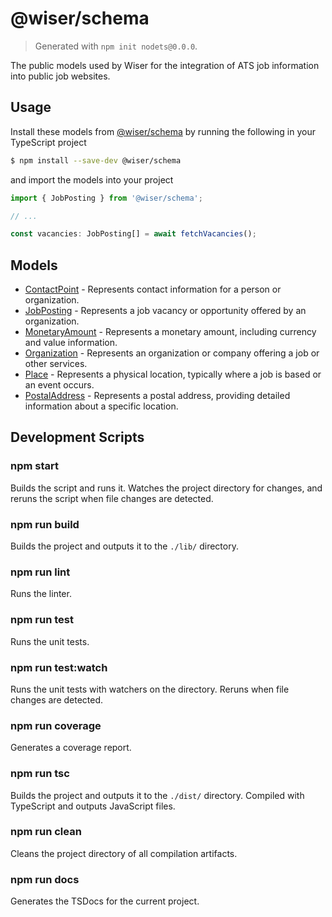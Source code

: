 # @wiser/schema

> Generated with `npm init nodets@0.0.0`.

The public models used by Wiser for the integration of ATS job information into public job websites.

## Usage

Install these models from [@wiser/schema](https://www.npmjs.com/package/@wiser/schema) by running the following in your TypeScript project

```bash
$ npm install --save-dev @wiser/schema
```

and import the models into your project

```typescript
import { JobPosting } from '@wiser/schema';

// ...

const vacancies: JobPosting[] = await fetchVacancies();
```

## Models

- [ContactPoint](https://wearewiser.github.io/schema/interfaces/ContactPoint.html) - Represents contact information for a person or organization.
- [JobPosting](https://wearewiser.github.io/schema/interfaces/JobPosting.html) - Represents a job vacancy or opportunity offered by an organization.
- [MonetaryAmount](https://wearewiser.github.io/schema/interfaces/MonetaryAmount.html) - Represents a monetary amount, including currency and value information.
- [Organization](https://wearewiser.github.io/schema/interfaces/Organization.html) - Represents an organization or company offering a job or other services.
- [Place](https://wearewiser.github.io/schema/interfaces/Place.html) - Represents a physical location, typically where a job is based or an event occurs.
- [PostalAddress](https://wearewiser.github.io/schema/interfaces/PostalAddress.html) - Represents a postal address, providing detailed information about a specific location.

## Development Scripts

### npm start
Builds the script and runs it. Watches the project directory for changes, and reruns the script when file changes are detected.

### npm run build
Builds the project and outputs it to the `./lib/` directory.

### npm run lint
Runs the linter.

### npm run test
Runs the unit tests.

### npm run test:watch
Runs the unit tests with watchers on the directory. Reruns when file changes are detected.

### npm run coverage
Generates a coverage report.

### npm run tsc
Builds the project and outputs it to the `./dist/` directory. Compiled with TypeScript and outputs JavaScript files.

### npm run clean
Cleans the project directory of all compilation artifacts.

### npm run docs
Generates the TSDocs for the current project.

